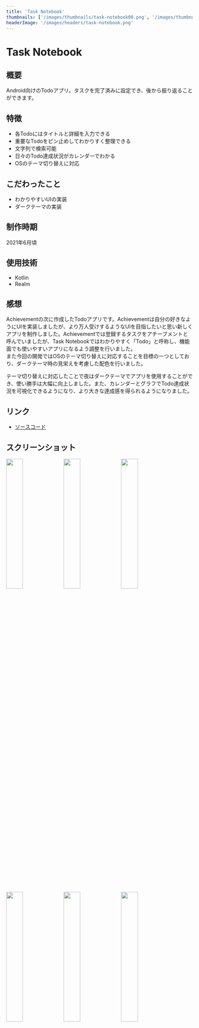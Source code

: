 ```yaml
---
title: 'Task Notebook'
thumbnails: ['/images/thumbnails/task-notebook00.png', '/images/thumbnails/task-notebook01.png', '/images/thumbnails/task-notebook02.png']
headerImage: '/images/headers/task-notebook.png'
---
```


# Task Notebook

## 概要
Android向けのTodoアプリ。タスクを完了済みに設定でき、後から振り返ることができます。

## 特徴
- 各Todoにはタイトルと詳細を入力できる
- 重要なTodoをピン止めしてわかりすく整理できる
- 文字列で検索可能
- 日々のTodo達成状況がカレンダーでわかる
- OSのテーマ切り替えに対応

## こだわったこと
- わかりやすいUIの実装
- ダークテーマの実装

## 制作時期
2021年6月頃

## 使用技術
- Kotlin
- Realm

## 感想
Achievementの次に作成したTodoアプリです。Achievementは自分の好きなようにUIを実装しましたが、より万人受けするようなUIを目指したいと思い新しくアプリを制作しました。Achievementでは登録するタスクをアチーブメントと呼んでいましたが、Task Notebookではわかりやすく「Todo」と呼称し、機能面でも使いやすいアプリになるよう調整を行いました。  
また今回の開発ではOSのテーマ切り替えに対応することを目標の一つとしており、ダークテーマ時の見栄えを考慮した配色を行いました。

テーマ切り替えに対応したことで夜はダークテーマでアプリを使用することができ、使い勝手は大幅に向上しました。また、カレンダーとグラフでTodo達成状況を可視化できるようになり、より大きな達成感を得られるようになりました。

## リンク
- [ソースコード](https://github.com/Yu357/TaskNotebook)

## スクリーンショット
<div>
  <img style="width: 30%;" src="https://user-images.githubusercontent.com/65577595/187852033-44ac9321-6e38-419c-a47b-b54a87ec2617.png"/>
  <img style="width: 30%;" src="https://user-images.githubusercontent.com/65577595/187852035-6b007a44-9f7f-4885-b373-4c7a4d03b86d.png"/>
  <img style="width: 30%;" src="https://user-images.githubusercontent.com/65577595/187852037-2114fd66-be9b-4106-81ed-3bf0bd092abd.png"/>
  <img style="width: 30%;" src="https://user-images.githubusercontent.com/65577595/187852038-00e3019f-a8c3-4047-9309-c90f9d6e50f9.png"/>
  <img style="width: 30%;" src="https://user-images.githubusercontent.com/65577595/187852046-1fa55338-6b5c-4318-b3a6-a8c4208c2e01.png"/>
  <img style="width: 30%;" src="https://user-images.githubusercontent.com/65577595/187852050-0b8e3b05-8a0f-4e7a-b5ab-45ea2edf904f.png"/>
</div>
